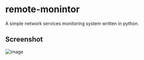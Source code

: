# remote-monintor
A simple network services monitoring system written in python.

## Screenshot
![image](https://user-images.githubusercontent.com/26023540/180340423-064cec57-7bea-45c6-87fd-b79628390969.png)

